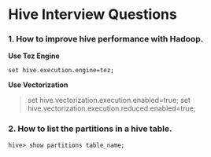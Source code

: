 # Hive Interview Questions
### 1. How to improve hive performance with Hadoop.
**Use Tez Engine**

```set hive.execution.engine=tez;```

**Use Vectorization**

> set hive.vectorization.execution.enabled=true;
  set hive.vectorization.execution.reduced.enabled=true;

### 2. How to list the partitions in a hive table.
```hive> show partitions table_name;```
